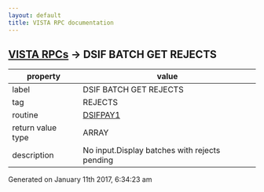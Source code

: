```yaml
---
layout: default
title: VISTA RPC documentation
---
```




## [VISTA RPCs](TableOfContent.md) &#8594; DSIF BATCH GET REJECTS 

 property | value 
--- | --- 
 label | DSIF BATCH GET REJECTS
 tag | REJECTS
 routine | [DSIFPAY1](http://code.osehra.org/dox/Routine_DSIFPAY1_source.html)
 return value type | ARRAY
 description | No input.Display batches with rejects pending




Generated on January 11th 2017, 6:34:23 am